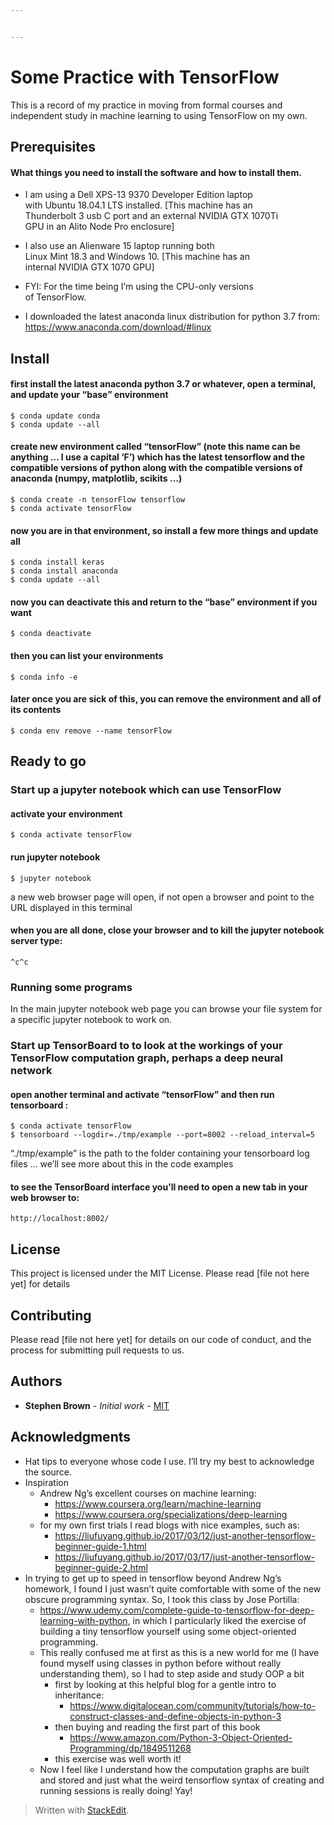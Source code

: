 ```yaml
---


---
```


<h1 id="some-practice-with-tensorflow">Some Practice with TensorFlow</h1>
<p>This is a record of my practice in moving from formal courses and independent study in machine learning to using TensorFlow on my own.</p>
<h2 id="prerequisites">Prerequisites</h2>
<h4 id="what-things-you-need-to-install-the-software-and-how-to-install-them.">What things you need to install the software and how to install them.</h4>
<ul>
<li>
<p>I am using a Dell XPS-13 9370 Developer Edition laptop<br>
with Ubuntu 18.04.1 LTS installed. [This machine has an<br>
Thunderbolt 3 usb C port and an external NVIDIA GTX 1070Ti<br>
GPU in an Alito Node Pro enclosure]</p>
</li>
<li>
<p>I also use an Alienware 15 laptop running both<br>
Linux Mint 18.3 and Windows 10. [This machine has an<br>
internal NVIDIA GTX 1070 GPU]</p>
</li>
<li>
<p>FYI: For the time being I’m using the CPU-only versions<br>
of TensorFlow.</p>
</li>
<li>
<p>I downloaded the latest anaconda linux distribution for python 3.7 from: <a href="https://www.anaconda.com/download/#linux">https://www.anaconda.com/download/#linux</a></p>
</li>
</ul>
<h2 id="install">Install</h2>
<h4 id="first-install-the-latest-anaconda-python-3.7-or-whatever-open-a-terminal-and-update-your-base-environment">first install the latest anaconda python 3.7 or whatever, open a terminal, and update your “base” environment</h4>
<pre class=" language-console"><code class="prism  language-console">$ conda update conda
$ conda update --all
</code></pre>
<h4 id="create-new-environment-called-tensorflow-note-this-name-can-be-anything-...-i-use-a-capital-f-which-has-the-latest-tensorflow-and-the-compatible-versions-of-python-along-with-the-compatible-versions-of-anaconda-numpy-matplotlib-scikits-...">create new environment called “tensorFlow” (note this name can be anything … I use a capital ‘F’) which has the latest tensorflow and the compatible versions of python along with the compatible versions of anaconda (numpy, matplotlib, scikits …)</h4>
<pre class=" language-console"><code class="prism  language-console">$ conda create -n tensorFlow tensorflow
$ conda activate tensorFlow
</code></pre>
<h4 id="now-you-are-in-that-environment-so-install-a-few-more-things-and-update-all">now you are in that environment, so install a few more things and update all</h4>
<pre class=" language-console"><code class="prism  language-console">$ conda install keras
$ conda install anaconda
$ conda update --all
</code></pre>
<h4 id="now-you-can-deactivate-this-and-return-to-the-base-environment-if-you-want">now you can deactivate this and return to the “base” environment if you want</h4>
<pre class=" language-console"><code class="prism  language-console">$ conda deactivate
</code></pre>
<h4 id="then-you-can-list-your-environments">then you can list your environments</h4>
<pre class=" language-console"><code class="prism  language-console">$ conda info -e
</code></pre>
<h4 id="later-once-you-are-sick-of-this-you-can-remove-the-environment-and-all-of-its-contents">later once you are sick of this, you can remove the environment and all of its contents</h4>
<pre class=" language-console"><code class="prism  language-console">$ conda env remove --name tensorFlow
</code></pre>
<h2 id="ready-to-go">Ready to go</h2>
<h3 id="start-up-a-jupyter-notebook-which-can-use-tensorflow">Start up a jupyter notebook which can use TensorFlow</h3>
<h4 id="activate-your-environment">activate your environment</h4>
<pre class=" language-console"><code class="prism  language-console">$ conda activate tensorFlow
</code></pre>
<h4 id="run-jupyter-notebook">run jupyter notebook</h4>
<pre class=" language-console"><code class="prism  language-console">$ jupyter notebook
</code></pre>
<p>a new web browser page will open, if not open a browser and point to the URL displayed in this terminal</p>
<h4 id="when-you-are-all-done-close-your-browser-and-to-kill-the-jupyter-notebook-server-type">when you are all done, close your browser and to kill the jupyter notebook server type:</h4>
<pre class=" language-console"><code class="prism  language-console">^c^c
</code></pre>
<h3 id="running-some-programs">Running some programs</h3>
<p>In the main jupyter notebook web page you can browse your file system for a specific jupyter notebook to work on.</p>
<h3 id="start-up-tensorboard-to-to-look-at-the-workings-of-your-tensorflow-computation-graph-perhaps-a-deep-neural-network">Start up TensorBoard to to look at the workings of your TensorFlow computation graph, perhaps a deep neural network</h3>
<h4 id="open-another-terminal-and-activate-tensorflow-and-then-run-tensorboard-">open another terminal and activate “tensorFlow” and then run tensorboard :</h4>
<pre class=" language-console"><code class="prism  language-console">$ conda activate tensorFlow
$ tensorboard --logdir=./tmp/example --port=8002 --reload_interval=5
</code></pre>
<p>“./tmp/example” is the path to the folder containing your tensorboard log files … we’ll see more about this in the code examples</p>
<h4 id="to-see-the-tensorboard-interface-youll-need-to-open-a-new-tab-in-your-web-browser-to">to see the TensorBoard interface you’ll need to open a new tab in your web browser to:</h4>
<pre class=" language-console"><code class="prism  language-console">http://localhost:8002/
</code></pre>
<h2 id="license">License</h2>
<p>This project is licensed under the MIT License. Please read [file not here yet] for details</p>
<h2 id="contributing">Contributing</h2>
<p>Please read [file not here yet] for details on our code of conduct, and the process for submitting pull requests to us.</p>
<h2 id="authors">Authors</h2>
<ul>
<li><strong>Stephen Brown</strong> - <em>Initial work</em> - <a href="https://erlweb.mit.edu/users/srbrownmitedu">MIT</a></li>
</ul>
<h2 id="acknowledgments">Acknowledgments</h2>
<ul>
<li>Hat tips to everyone whose code I use. I’ll try my best to acknowledge the source.</li>
<li>Inspiration
<ul>
<li>Andrew Ng’s excellent courses on machine learning:
<ul>
<li><a href="https://www.coursera.org/learn/machine-learning">https://www.coursera.org/learn/machine-learning</a></li>
<li><a href="https://www.coursera.org/specializations/deep-learning">https://www.coursera.org/specializations/deep-learning</a></li>
</ul>
</li>
<li>for my own first trials I read blogs with nice examples, such as:
<ul>
<li><a href="https://liufuyang.github.io/2017/03/12/just-another-tensorflow-beginner-guide-1.html">https://liufuyang.github.io/2017/03/12/just-another-tensorflow-beginner-guide-1.html</a></li>
<li><a href="https://liufuyang.github.io/2017/03/17/just-another-tensorflow-beginner-guide-2.html">https://liufuyang.github.io/2017/03/17/just-another-tensorflow-beginner-guide-2.html</a></li>
</ul>
</li>
</ul>
</li>
<li>In trying to get up to speed in tensorflow beyond Andrew Ng’s homework, I found I just wasn’t quite comfortable with some of the new obscure programming syntax. So, I took this class by Jose Portilla:
<ul>
<li><a href="https://www.udemy.com/complete-guide-to-tensorflow-for-deep-learning-with-python">https://www.udemy.com/complete-guide-to-tensorflow-for-deep-learning-with-python</a>, in which I particularly liked the exercise of building a tiny tensorflow yourself using some object-oriented programming.</li>
<li>This really confused me at first as this is a new world for me (I have found myself using classes in python before without really understanding them), so I had to step aside and study OOP a bit
<ul>
<li>first  by looking at this helpful blog for a gentle intro to inheritance:
<ul>
<li><a href="https://www.digitalocean.com/community/tutorials/how-to-construct-classes-and-define-objects-in-python-3">https://www.digitalocean.com/community/tutorials/how-to-construct-classes-and-define-objects-in-python-3</a></li>
</ul>
</li>
<li>then buying and reading the first part of this book
<ul>
<li><a href="https://www.amazon.com/Python-3-Object-Oriented-Programming/dp/1849511268">https://www.amazon.com/Python-3-Object-Oriented-Programming/dp/1849511268</a></li>
</ul>
</li>
<li>this exercise was well worth it!</li>
</ul>
</li>
<li>Now I feel like I understand how the computation graphs are built and stored and just what the weird tensorflow syntax of creating and running sessions is really doing! Yay!</li>
</ul>
</li>
</ul>
<blockquote>
<p>Written with <a href="https://stackedit.io/">StackEdit</a>.</p>
</blockquote>

